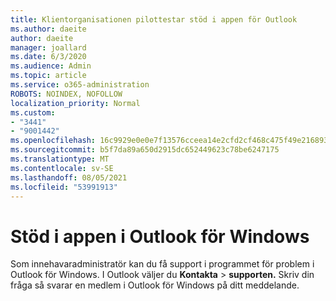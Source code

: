 ```yaml
---
title: Klientorganisationen pilottestar stöd i appen för Outlook
ms.author: daeite
author: daeite
manager: joallard
ms.date: 6/3/2020
ms.audience: Admin
ms.topic: article
ms.service: o365-administration
ROBOTS: NOINDEX, NOFOLLOW
localization_priority: Normal
ms.custom:
- "3441"
- "9001442"
ms.openlocfilehash: 16c9929e0e0e7f13576cceea14e2cfd2cf468c475f49e216893667ca0fa1a00e
ms.sourcegitcommit: b5f7da89a650d2915dc652449623c78be6247175
ms.translationtype: MT
ms.contentlocale: sv-SE
ms.lasthandoff: 08/05/2021
ms.locfileid: "53991913"
---
```

# <a name="in-app-support-in-outlook-for-windows"></a>Stöd i appen i Outlook för Windows

Som innehavaradministratör kan du få support i programmet för problem i Outlook för Windows. I Outlook väljer du **Kontakta**  >  **supporten.** Skriv din fråga så svarar en medlem i Outlook för Windows på ditt meddelande.